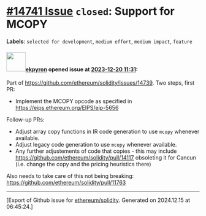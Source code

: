 # [\#14741 Issue](https://github.com/ethereum/solidity/issues/14741) `closed`: Support for MCOPY
**Labels**: `selected for development`, `medium effort`, `medium impact`, `feature`


#### <img src="https://avatars.githubusercontent.com/u/1347491?v=4" width="50">[ekpyron](https://github.com/ekpyron) opened issue at [2023-12-20 11:31](https://github.com/ethereum/solidity/issues/14741):

Part of https://github.com/ethereum/solidity/issues/14739.
Two steps, first PR:

- Implement the MCOPY opcode as specified in https://eips.ethereum.org/EIPS/eip-5656

Follow-up PRs:

- Adjust array copy functions in IR code generation to use ``mcopy`` whenever available.
- Adjust legacy code generation to use ``mcopy`` whenever available.
- Any further adjustements of code that copies - this may include https://github.com/ethereum/solidity/pull/14117 obsoleting it for Cancun (i.e. change the copy and the pricing heuristics there)

Also needs to take care of this not being breaking: https://github.com/ethereum/solidity/pull/11763




-------------------------------------------------------------------------------



[Export of Github issue for [ethereum/solidity](https://github.com/ethereum/solidity). Generated on 2024.12.15 at 06:45:24.]
